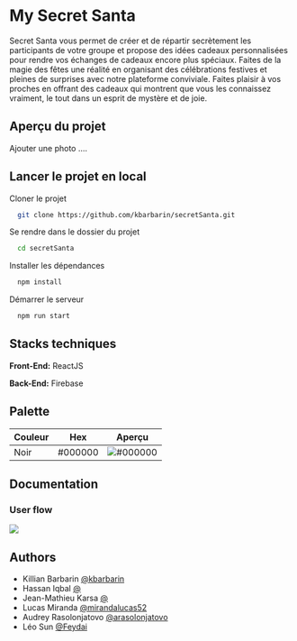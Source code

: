 # My Secret Santa

Secret Santa vous permet de créer et de répartir secrètement les participants de votre groupe et propose des idées cadeaux personnalisées pour rendre vos échanges de cadeaux encore plus spéciaux. Faites de la magie des fêtes une réalité en organisant des célébrations festives et pleines de surprises avec notre plateforme conviviale. Faites plaisir à vos proches en offrant des cadeaux qui montrent que vous les connaissez vraiment, le tout dans un esprit de mystère et de joie.

## Aperçu du projet

Ajouter une photo ....

## Lancer le projet en local

Cloner le projet

```bash
  git clone https://github.com/kbarbarin/secretSanta.git
```

Se rendre dans le dossier du projet

```bash
  cd secretSanta
```

Installer les dépendances

```bash
  npm install
```

Démarrer le serveur

```bash
  npm run start
```

## Stacks techniques

**Front-End:** ReactJS

**Back-End:** Firebase

## Palette

| Couleur             | Hex                                                                | Aperçu
| ----------------- | ------------------------------------------------------------------ | -------------------- |
| Noir | #000000 | ![#000000](https://via.placeholder.com/10/000000?text=+)|

## Documentation

### User flow

[![](https://mermaid.ink/img/pako:eNqNU9Gy0jAQ_ZVMXtQZYKBQLvRBB9peYAa4KjxZeIhtgGibdNJUwcIH-R3-mJu0FBhHx-YlyZ6ze85uU-BQRBQ7eBeL7-GBSIXW3oYj-EbBnPCI8T16T_Z0i5rNt2gcuOsRcpArf_2kEuUcrWgoqUIrwhXZVkSDHI-Dj_SLYDyS9C9AwGio6xYLoVBWAkIhJQ0VencpQa4LmPNLzs7I8wL3INgRRTlKpdixuErkeUad7wcfcpopJjgnTNLtfYal4GcoWFUu3YwDbQ1FFKpyTo9ArKUZhFu4IkkVRRDLFEi_yUI3WcX6lD5meQDpysgPdM-I1lYiddqqmA-oWeXElH0ORtC1LKMoITeTJjQJJkLs4yv12VxO_5AZEZ6hmKDPBJLkisUsI4rmstY_KYnlYXozMwv-OduZljqbBT7_JpjxrBWiVEBqWY87ptdpZnfc6f91Q5fw_aozvpE5L9YiBz80q-aeQbEkBVO1n3ntYFGLewUebvI0G5qax4qobHvHMoqWr0dKUa7omzKyhMi83C5g-wI_8yN1w_Uqd9fTdVWXuIETKkFBBA-sMDCsDjShG-zANiLy6wZv-AVwJFdideIhdpTMaQPnaQTz8hjZS5JgZ0fiDG5Twj8JkVxBNGJKyEX5gM07NhDsFPiInX6_1bHt9qDf6fft4aBtNfAJO81Bb9jqDXtW98my7U7bsi4N_MMk7bSG3c6g123rYLdvP1mX340lSWE?type=png)](https://mermaid.live/edit#pako:eNqNU9Gy0jAQ_ZVMXtQZYKBQLvRBB9peYAa4KjxZeIhtgGibdNJUwcIH-R3-mJu0FBhHx-YlyZ6ze85uU-BQRBQ7eBeL7-GBSIXW3oYj-EbBnPCI8T16T_Z0i5rNt2gcuOsRcpArf_2kEuUcrWgoqUIrwhXZVkSDHI-Dj_SLYDyS9C9AwGio6xYLoVBWAkIhJQ0VencpQa4LmPNLzs7I8wL3INgRRTlKpdixuErkeUad7wcfcpopJjgnTNLtfYal4GcoWFUu3YwDbQ1FFKpyTo9ArKUZhFu4IkkVRRDLFEi_yUI3WcX6lD5meQDpysgPdM-I1lYiddqqmA-oWeXElH0ORtC1LKMoITeTJjQJJkLs4yv12VxO_5AZEZ6hmKDPBJLkisUsI4rmstY_KYnlYXozMwv-OduZljqbBT7_JpjxrBWiVEBqWY87ptdpZnfc6f91Q5fw_aozvpE5L9YiBz80q-aeQbEkBVO1n3ntYFGLewUebvI0G5qax4qobHvHMoqWr0dKUa7omzKyhMi83C5g-wI_8yN1w_Uqd9fTdVWXuIETKkFBBA-sMDCsDjShG-zANiLy6wZv-AVwJFdideIhdpTMaQPnaQTz8hjZS5JgZ0fiDG5Twj8JkVxBNGJKyEX5gM07NhDsFPiInX6_1bHt9qDf6fft4aBtNfAJO81Bb9jqDXtW98my7U7bsi4N_MMk7bSG3c6g123rYLdvP1mX340lSWE)

## Authors

- Killian Barbarin [@kbarbarin](https://www.github.com/arasolonjatovo)
- Hassan Iqbal [@](https://www.github.com/)
- Jean-Mathieu Karsa [@](https://www.github.com/)
- Lucas Miranda [@mirandalucas52](https://www.github.com/mirandalucas52)
- Audrey Rasolonjatovo [@arasolonjatovo](https://www.github.com/arasolonjatovo)
- Léo Sun [@Feydai](https://www.github.com/Feydai)
  
  

